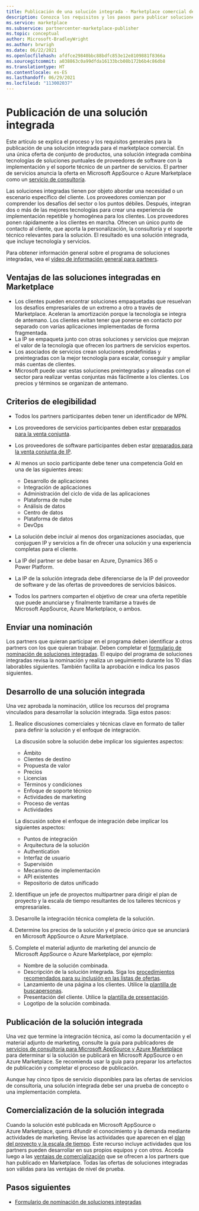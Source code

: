```yaml
---
title: Publicación de una solución integrada - Marketplace comercial de Microsoft
description: Conozca los requisitos y los pasos para publicar soluciones integradas en Microsoft AppSource y Azure Marketplace.
ms.service: marketplace
ms.subservice: partnercenter-marketplace-publisher
ms.topic: conceptual
author: Microsoft-BradleyWright
ms.author: brwrigh
ms.date: 06/22/2021
ms.openlocfilehash: afdfce29840bbc88bdfc853e12e8109881f8366a
ms.sourcegitcommit: a038863c0a99dfda16133bcb08b172b6b4c86db8
ms.translationtype: HT
ms.contentlocale: es-ES
ms.lasthandoff: 06/29/2021
ms.locfileid: "113002037"
---
```

# <a name="publish-an-integrated-solution"></a>Publicación de una solución integrada

Este artículo se explica el proceso y los requisitos generales para la publicación de una solución integrada para el marketplace comercial. En una única oferta de conjunto de productos, una solución integrada combina tecnologías de soluciones puntuales de proveedores de software con la implementación y el soporte técnico de un partner de servicios. El partner de servicios anuncia la oferta en Microsoft AppSource o Azure Marketplace como un [servicio de consultoría](./plan-consulting-service-offer.md).

Las soluciones integradas tienen por objeto abordar una necesidad o un escenario específico del cliente. Los proveedores comienzan por comprender los desafíos del sector o los puntos débiles. Después, integran dos o más de las mejores tecnologías para crear una experiencia de implementación repetible y homogénea para los clientes. Los proveedores ponen rápidamente a los clientes en marcha. Ofrecen un único punto de contacto al cliente, que aporta la personalización, la consultoría y el soporte técnico relevantes para la solución. El resultado es una solución integrada, que incluye tecnología y servicios.

Para obtener información general sobre el programa de soluciones integradas, vea el [vídeo de información general para partners](https://partner.microsoft.com/asset/detail/integrated-solutions-program-overview-for-partners-mp4).

## <a name="benefits-of-integrated-solutions-in-the-marketplace"></a>Ventajas de las soluciones integradas en Marketplace

* Los clientes pueden encontrar soluciones empaquetadas que resuelvan los desafíos empresariales de un extremo a otro a través de Marketplace. Aceleran la amortización porque la tecnología se integra de antemano. Los clientes evitan tener que ponerse en contacto por separado con varias aplicaciones implementadas de forma fragmentada.
* La IP se empaqueta junto con otras soluciones y servicios que mejoran el valor de la tecnología que ofrecen los partners de servicios expertos.
* Los asociados de servicios crean soluciones predefinidas y preintegradas con la mejor tecnología para escalar, conseguir y ampliar más cuentas de clientes.
* Microsoft puede usar estas soluciones preintegradas y alineadas con el sector para realizar ventas conjuntas más fácilmente a los clientes. Los precios y términos se organizan de antemano.

## <a name="eligibility-criteria"></a>Criterios de elegibilidad

* Todos los partners participantes deben tener un identificador de MPN.
* Los proveedores de servicios participantes deben estar [preparados para la venta conjunta](/legal/marketplace/certification-policies#3000-requirements-for-co-sell-status).
* Los proveedores de software participantes deben estar [preparados para la venta conjunta de IP](/legal/marketplace/certification-policies#3000-requirements-for-co-sell-status).
* Al menos un socio participante debe tener una competencia Gold en una de las siguientes áreas:
    - Desarrollo de aplicaciones
    - Integración de aplicaciones
    - Administración del ciclo de vida de las aplicaciones
    - Plataforma de nube
    - Análisis de datos
    - Centro de datos
    - Plataforma de datos
    - DevOps

* La solución debe incluir al menos dos organizaciones asociadas, que conjuguen IP y servicios a fin de ofrecer una solución y una experiencia completas para el cliente.
* La IP del partner se debe basar en Azure, Dynamics 365 o Power Platform.
* La IP de la solución integrada debe diferenciarse de la IP del proveedor de software y de las ofertas de proveedores de servicios básicos.
* Todos los partners comparten el objetivo de crear una oferta repetible que puede anunciarse y finalmente tramitarse a través de Microsoft AppSource, Azure Marketplace, o ambos.

## <a name="submit-a-nomination"></a>Enviar una nominación

Los partners que quieran participar en el programa deben identificar a otros partners con los que quieran trabajar. Deben completar el [formulario de nominación de soluciones integradas](https://aka.ms/AA5qicu). El equipo del programa de soluciones integradas revisa la nominación y realiza un seguimiento durante los 10 días laborables siguientes. También facilita la aprobación e indica los pasos siguientes.

## <a name="develop-an-integrated-solution"></a>Desarrollo de una solución integrada

Una vez aprobada la nominación, utilice los recursos del programa vinculados para desarrollar la solución integrada. Siga estos pasos:

1. Realice discusiones comerciales y técnicas clave en formato de taller para definir la solución y el enfoque de integración.

    La discusión sobre la solución debe implicar los siguientes aspectos:
    * Ámbito
    * Clientes de destino
    * Propuesta de valor
    * Precios
    * Licencias
    * Términos y condiciones
    * Enfoque de soporte técnico
    * Actividades de marketing
    * Proceso de ventas
    * Actividades

    La discusión sobre el enfoque de integración debe implicar los siguientes aspectos:
    * Puntos de integración
    * Arquitectura de la solución
    * Authentication
    * Interfaz de usuario
    * Supervisión
    * Mecanismo de implementación
    * API existentes
    * Repositorio de datos unificado

2. Identifique un jefe de proyectos multipartner para dirigir el plan de proyecto y la escala de tiempo resultantes de los talleres técnicos y empresariales.

3. Desarrolle la integración técnica completa de la solución.

4. Determine los precios de la solución y el precio único que se anunciará en Microsoft AppSource o Azure Marketplace.

5. Complete el material adjunto de marketing del anuncio de Microsoft AppSource o Azure Marketplace, por ejemplo:

    * Nombre de la solución combinada.
    * Descripción de la solución integrada. Siga los [procedimientos recomendados para su inclusión en las listas de ofertas](./gtm-offer-listing-best-practices.md).
    * Lanzamiento de una página a los clientes. Utilice la [plantilla de buscapersonas](https://aka.ms/AA5s08a).
    * Presentación del cliente. Utilice la [plantilla de presentación](https://aka.ms/AA5s7ql).
    * Logotipo de la solución combinada.

## <a name="publish-your-integrated-solution"></a>Publicación de la solución integrada

Una vez que termine la integración técnica, así como la documentación y el material adjunto de marketing, consulte la guía para publicadores de [servicios de consultoría para Microsoft AppSource y Azure Marketplace](./plan-consulting-service-offer.md) para determinar si la solución se publicará en Microsoft AppSource o en Azure Marketplace. Se recomienda usar la guía para preparar los artefactos de publicación y completar el proceso de publicación.

Aunque hay cinco tipos de servicio disponibles para las ofertas de servicios de consultoría, una solución integrada debe ser una prueba de concepto o una implementación completa.

## <a name="go-to-market-with-your-integrated-solution"></a>Comercialización de la solución integrada

Cuando la solución esté publicada en Microsoft AppSource o Azure Marketplace, querrá difundir el conocimiento y la demanda mediante actividades de marketing. Revise las actividades que aparecen en el [plan del proyecto y la escala de tiempo](https://aka.ms/AA5qiuc). Este recurso incluye actividades que los partners pueden desarrollar en sus propios equipos y con otros. Acceda luego a las [ventajas de comercialización](./gtm-your-marketplace-benefits.md#list-trial-and-consulting-benefits) que se ofrecen a los partners que han publicado en Marketplace. Todas las ofertas de soluciones integradas son válidas para las ventajas de nivel de prueba.

## <a name="next-steps"></a>Pasos siguientes

- [Formulario de nominación de soluciones integradas](https://aka.ms/AA5qicu)

